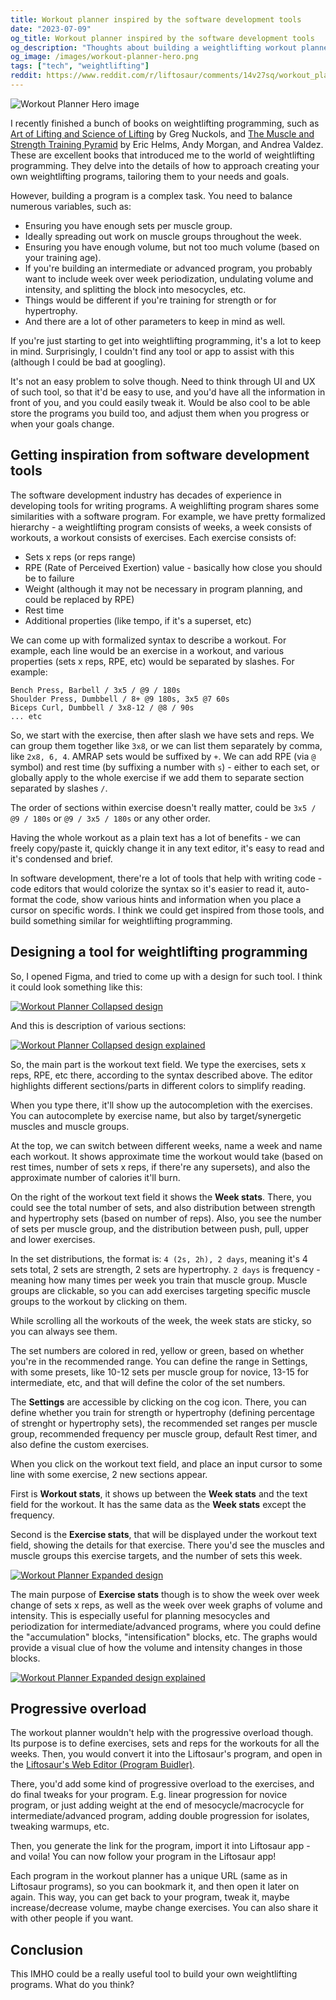 ```yaml
---
title: Workout planner inspired by the software development tools
date: "2023-07-09"
og_title: Workout planner inspired by the software development tools
og_description: "Thoughts about building a weightlifting workout planner, which is inspired by the ideas from the software development tools"
og_image: /images/workout-planner-hero.png
tags: ["tech", "weightlifting"]
reddit: https://www.reddit.com/r/liftosaur/comments/14v27sq/workout_planner_inspired_by_software_development/
---
```


![Workout Planner Hero image](../../images/workout-planner-hero.png)

I recently finished a bunch of books on weightlifting programming, such as [Art of Lifting and Science of Lifting](https://www.strongerbyscience.com/art-and-science/) by Greg Nuckols, and [The Muscle and Strength Training Pyramid](https://muscleandstrengthpyramids.com/) by Eric Helms, Andy Morgan, and Andrea Valdez. These are excellent books that introduced me to the world of weightlifting programming. They delve into the details of how to approach creating your own weightlifting programs, tailoring them to your needs and goals.

However, building a program is a complex task. You need to balance numerous variables, such as:

- Ensuring you have enough sets per muscle group.
- Ideally spreading out work on muscle groups throughout the week.
- Ensuring you have enough volume, but not too much volume (based on your training age).
- If you're building an intermediate or advanced program, you probably want to include week over week periodization, undulating volume and intensity, and splitting the block into mesocycles, etc.
- Things would be different if you're training for strength or for hypertrophy.
- And there are a lot of other parameters to keep in mind as well.

If you're just starting to get into weightlifting programming, it's a lot to keep in mind. Surprisingly, I couldn't find any tool or app to assist with this (although I could be bad at googling).

It's not an easy problem to solve though. Need to think through UI and UX of such tool, so that it'd be easy to use, and you'd have all the information in front of you, and you could easily tweak it. Would be also cool to be able store the programs you build too, and adjust them when you progress or when your goals change.

## Getting inspiration from software development tools

The software development industry has decades of experience in developing tools for writing programs. A weighlifting program shares some similarities with a software program. For example, we have pretty formalized hierarchy - a weightlifting program consists of weeks, a week consists of workouts, a workout consists of exercises. Each exercise consists of:

- Sets x reps (or reps range)
- RPE (Rate of Perceived Exertion) value - basically how close you should be to failure
- Weight (although it may not be necessary in program planning, and could be replaced by RPE)
- Rest time
- Additional properties (like tempo, if it's a superset, etc)

We can come up with formalized syntax to describe a workout. For example, each line would be an exercise in a workout, and various properties (sets x reps, RPE, etc) would be separated by slashes. For example:

```
Bench Press, Barbell / 3x5 / @9 / 180s
Shoulder Press, Dumbbell / 8+ @9 180s, 3x5 @7 60s
Biceps Curl, Dumbbell / 3x8-12 / @8 / 90s
... etc
```

So, we start with the exercise, then after slash we have sets and reps. We can group them together like `3x8`, or we can list them separately by comma, like `2x8, 6, 4`. AMRAP sets would be suffixed by `+`. We can add RPE (via `@` symbol) and rest time (by suffixing a number with `s`) - either to each set, or globally apply to the whole exercise if we add them to separate section separated by slashes `/`.

The order of sections within exercise doesn't really matter, could be `3x5 / @9 / 180s` or `@9 / 3x5 / 180s` or any other order.

Having the whole workout as a plain text has a lot of benefits - we can freely copy/paste it, quickly change it in any text editor, it's easy to read and it's condensed and brief.

In software development, there're a lot of tools that help with writing code - code editors that would colorize the syntax so it's easier to read it, auto-format the code, show various hints and information when you place a cursor on specific words. I think we could get inspired from those tools, and build something similar for weightlifting programming.

## Designing a tool for weightlifting programming

So, I opened Figma, and tried to come up with a design for such tool. I think it could look something like this:

<a href="../../images/workout-planner-collapsed.png" target="_blank">
<img src="../../images/workout-planner-collapsed.png" alt="Workout Planner Collapsed design" />
</a>

And this is description of various sections:

<a href="../../images/workout-planner-collapsed-explained.png" target="_blank">
<img src="../../images/workout-planner-collapsed-explained.png" alt="Workout Planner Collapsed design explained" />
</a>

So, the main part is the workout text field. We type the exercises, sets x reps, RPE, etc there, according to the syntax described above. The editor highlights different sections/parts in different colors to simplify reading.

When you type there, it'll show up the autocompletion with the exercises. You can autocomplete by exercise name, but also by target/synergetic muscles and muscle groups.

At the top, we can switch between different weeks, name a week and name each workout. It shows approximate time
the workout would take (based on rest times, number of sets x reps, if there're any supersets), and also the approximate number of calories it'll burn.

On the right of the workout text field it shows the **Week stats**. There, you could see the total number of sets, and also distribution between strength and hypertrophy sets (based on number of reps). Also, you see the number of sets per muscle group, and the distribution between push, pull, upper and lower exercises.

In the set distributions, the format is: `4 (2s, 2h), 2 days`, meaning it's 4 sets total, 2 sets are strength, 2 sets are hypertrophy. `2 days` is frequency - meaning how many times per week you train that muscle group. Muscle groups are clickable, so you can add exercises targeting specific muscle groups to the workout by clicking on them.

While scrolling all the workouts of the week, the week stats are sticky, so you can always see them.

The set numbers are colored in red, yellow or green, based on whether you're in the recommended range. You can define the range in Settings, with some presets, like 10-12 sets per muscle group for novice, 13-15 for intermediate, etc, and that will define the color of the set numbers.

The **Settings** are accessible by clicking on the cog icon. There, you can define whether you train for strength or hypertrophy (defining percentage of strenght or hypertrophy sets), the recommended set ranges per muscle group, recommended frequency per muscle group, default Rest timer, and also define the custom exercises.

When you click on the workout text field, and place an input cursor to some line with some exercise, 2 new sections appear.

First is **Workout stats**, it shows up between the **Week stats** and the text field for the workout. It has the same data as the **Week stats** except the frequency.

Second is the **Exercise stats**, that will be displayed under the workout text field, showing the details for that exercise. There you'd see the muscles and muscle groups this exercise targets, and the number of sets this week.

<a href="../../images/workout-planner-expanded.png" target="_blank">
<img src="../../images/workout-planner-expanded.png" alt="Workout Planner Expanded design" />
</a>

The main purpose of **Exercise stats** though is to show the week over week change of sets x reps, as well as the week over week graphs of volume and intensity. This is especially useful for planning mesocycles and periodization for intermediate/advanced programs, where you could define the "accumulation" blocks, "intensification" blocks, etc. The graphs would provide a visual clue of how the volume and intensity changes in those blocks.

<a href="../../images/workout-planner-expanded-explained.png" target="_blank">
<img src="../../images/workout-planner-expanded-explained.png" alt="Workout Planner Expanded design explained" />
</a>

## Progressive overload

The workout planner wouldn't help with the progressive overload though. Its purpose is to define exercises, sets and reps for the workouts for all the weeks. Then, you would convert it into the Liftosaur's program, and open in the [Liftosaur's Web Editor (Program Buidler)](/program).

There, you'd add some kind of progressive overload to the exercises, and do final tweaks for your program. E.g. linear progression for novice program, or just adding weight at the end of mesocycle/macrocycle for intermediate/advanced program, adding double progression for isolates, tweaking warmups, etc.

Then, you generate the link for the program, import it into Liftosaur app - and voila! You can now follow your program in the Liftosaur app!

Each program in the workout planner has a unique URL (same as in Liftosaur programs), so you can bookmark it, and then open it later on again. This way, you can get back to your program, tweak it, maybe increase/decrease volume, maybe change exercises. You can also share it with other people if you want.

## Conclusion

This IMHO could be a really useful tool to build your own weightlifting programs. What do you think?
